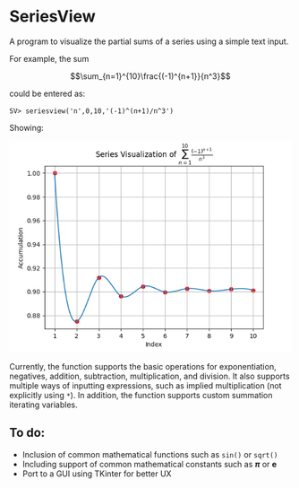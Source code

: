 # SeriesView
 
A program to visualize the partial sums of a series using a simple text input.

For example, the sum 

$$\sum_{n=1}^{10}\frac{(-1)^{n+1}}{n^3}$$

could be entered as:

    SV> seriesview('n',0,10,'(-1)^(n+1)/n^3')

Showing:

![screenshot1](/docs/Figure_1.png?raw=true)

Currently, the function supports the basic operations for exponentiation, negatives, addition, subtraction, multiplication, and division. It also supports multiple ways of inputting expressions, such as implied multiplication (not explicitly using `*`). In addition, the function supports custom summation iterating variables.

## To do:

* Inclusion of common mathematical functions such as `sin()` or `sqrt()`
* Including support of common mathematical constants such as **$\pi$** or **e**
* Port to a GUI using TKinter for better UX
